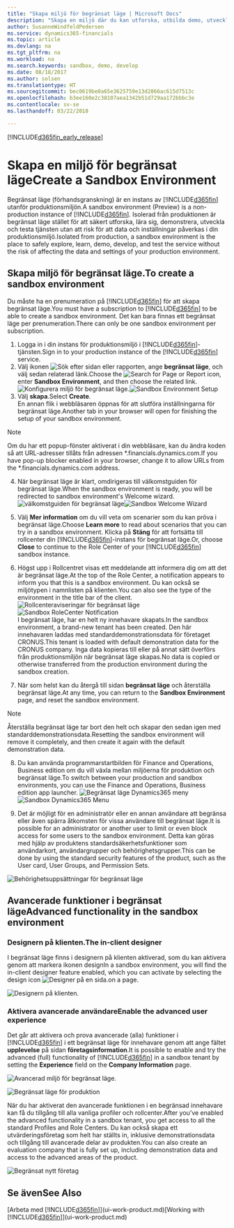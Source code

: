```yaml
---
title: "Skapa miljö för begränsat läge | Microsoft Docs"
description: "Skapa en miljö där du kan utforska, utbilda demo, utveckla och prova."
author: SusanneWindfeldPedersen
ms.service: dynamics365-financials
ms.topic: article
ms.devlang: na
ms.tgt_pltfrm: na
ms.workload: na
ms.search.keywords: sandbox, demo, develop
ms.date: 08/18/2017
ms.author: solsen
ms.translationtype: HT
ms.sourcegitcommit: bec0619be0a65e3625759e13d2866ac615d7513c
ms.openlocfilehash: b3ee160e2c38107aea1342b51d729aa172bbbc3e
ms.contentlocale: sv-se
ms.lasthandoff: 03/22/2018

---
```

[!INCLUDE[d365fin_early_release](includes/d365fin_early_release.md.md)]

# <a name="create-a-sandbox-environment"></a><span data-ttu-id="20c15-103">Skapa en miljö för begränsat läge</span><span class="sxs-lookup"><span data-stu-id="20c15-103">Create a Sandbox Environment</span></span>
<span data-ttu-id="20c15-104">Begränsat läge (förhandsgranskning) är en instans av [!INCLUDE[d365fin](includes/d365fin_md.md)] utanför produktionsmiljön.</span><span class="sxs-lookup"><span data-stu-id="20c15-104">A sandbox environment (Preview) is a non-production instance of [!INCLUDE[d365fin](includes/d365fin_md.md)].</span></span> <span data-ttu-id="20c15-105">Isolerad från produktionen är begränsat läge stället för att säkert utforska, lära sig, demonstrera, utveckla och testa tjänsten utan att risk för att data och inställningar påverkas i din produktionsmiljö.</span><span class="sxs-lookup"><span data-stu-id="20c15-105">Isolated from production, a sandbox environment is the place to safely explore, learn, demo, develop, and test the service without the risk of affecting the data and settings of your production environment.</span></span>

## <a name="to-create-a-sandbox-environment"></a><span data-ttu-id="20c15-106">Skapa miljö för begränsat läge.</span><span class="sxs-lookup"><span data-stu-id="20c15-106">To create a sandbox environment</span></span>
<span data-ttu-id="20c15-107">Du måste ha en prenumeration på [!INCLUDE[d365fin](includes/d365fin_md.md)] för att skapa begränsat läge.</span><span class="sxs-lookup"><span data-stu-id="20c15-107">You must have a subscription to [!INCLUDE[d365fin](includes/d365fin_md.md)] to be able to create a sandbox environment.</span></span> <span data-ttu-id="20c15-108">Det kan bara finnas ett begränsat läge per prenumeration.</span><span class="sxs-lookup"><span data-stu-id="20c15-108">There can only be one sandbox environment per subscription.</span></span>

1. <span data-ttu-id="20c15-109">Logga in i din instans för produktionsmiljö i [!INCLUDE[d365fin](includes/d365fin_md.md)]-tjänsten.</span><span class="sxs-lookup"><span data-stu-id="20c15-109">Sign in to your production instance of the [!INCLUDE[d365fin](includes/d365fin_md.md)] service.</span></span>
2. <span data-ttu-id="20c15-110">Välj ikonen ![Sök efter sidan eller rapporten](media/ui-search/search_small.png "ikonen Sök efter sidan eller rapporten"), ange **begränsat läge**, och välj sedan relaterad länk.</span><span class="sxs-lookup"><span data-stu-id="20c15-110">Choose the ![Search for Page or Report](media/ui-search/search_small.png "Search for Page or Report icon") icon, enter **Sandbox Environment**, and then choose the related link.</span></span>
<span data-ttu-id="20c15-111">![Konfigurera miljö för begränsat läge.](./media/across-sandbox/sandbox-environment-setup.png)</span><span class="sxs-lookup"><span data-stu-id="20c15-111">![Sandbox Environment Setup](./media/across-sandbox/sandbox-environment-setup.png)</span></span>
3. <span data-ttu-id="20c15-112">Välj **skapa**.</span><span class="sxs-lookup"><span data-stu-id="20c15-112">Select **Create**.</span></span>  
  <span data-ttu-id="20c15-113">En annan flik i webbläsaren öppnas för att slutföra inställningarna för begränsat läge.</span><span class="sxs-lookup"><span data-stu-id="20c15-113">Another tab in your browser will open for finishing the setup of your sandbox environment.</span></span>
> [!NOTE]  
>  <span data-ttu-id="20c15-114">Om du har ett popup-fönster aktiverat i din webbläsare, kan du ändra koden så att URL-adresser tillåts från adressen \*.financials.dynamics.com.</span><span class="sxs-lookup"><span data-stu-id="20c15-114">If you have pop-up blocker enabled in your browser, change it to allow URLs from the \*.financials.dynamics.com address.</span></span>   

4. <span data-ttu-id="20c15-115">När begränsat läge är klart, omdirigeras till välkomstguiden för begränsat läge.</span><span class="sxs-lookup"><span data-stu-id="20c15-115">When the sandbox environment is ready, you will be redirected to sandbox environment's Welcome wizard.</span></span>
<span data-ttu-id="20c15-116">![välkomstguiden för begränsat läge](./media/across-sandbox/sandbox-wizard.png)</span><span class="sxs-lookup"><span data-stu-id="20c15-116">![Sandbox Welcome Wizard](./media/across-sandbox/sandbox-wizard.png)</span></span>

5. <span data-ttu-id="20c15-117">Välj **Mer information** om du vill veta om scenarier som du kan pröva i begränsat läge.</span><span class="sxs-lookup"><span data-stu-id="20c15-117">Choose **Learn more** to read about scenarios that you can try in a sandbox environment.</span></span> <span data-ttu-id="20c15-118">Klicka på **Stäng** för att fortsätta till rollcenter din [!INCLUDE[d365fin](includes/d365fin_md.md)]-instans för begränsat läge.</span><span class="sxs-lookup"><span data-stu-id="20c15-118">Or, choose **Close** to continue to the Role Center of your [!INCLUDE[d365fin](includes/d365fin_md.md)] sandbox instance.</span></span>
6. <span data-ttu-id="20c15-119">Högst upp i Rollcentret visas ett meddelande att informera dig om att det är begränsat läge.</span><span class="sxs-lookup"><span data-stu-id="20c15-119">At the top of the Role Center, a notification appears to inform you that this is a sandbox environment.</span></span> <span data-ttu-id="20c15-120">Du kan också se miljötypen i namnlisten på klienten.</span><span class="sxs-lookup"><span data-stu-id="20c15-120">You can also see the type of the environment in the title bar of the client.</span></span>
<span data-ttu-id="20c15-121">![Rollcenteraviseringar för begränsat läge](./media/across-sandbox/sandbox-rolecenter-notification.png)</span><span class="sxs-lookup"><span data-stu-id="20c15-121">![Sandbox RoleCenter Notification](./media/across-sandbox/sandbox-rolecenter-notification.png)</span></span>  
<span data-ttu-id="20c15-122">I begränsat läge, har en helt ny innehavare skapats.</span><span class="sxs-lookup"><span data-stu-id="20c15-122">In the sandbox environment, a brand-new tenant has been created.</span></span> <span data-ttu-id="20c15-123">Den här innehavaren laddas med standarddemonstrationsdata för företaget CRONUS.</span><span class="sxs-lookup"><span data-stu-id="20c15-123">This tenant is loaded with default demonstration data for the CRONUS company.</span></span> <span data-ttu-id="20c15-124">Inga data kopieras till eller på annat sätt överförs från produktionsmiljön när begränsat läge skapas.</span><span class="sxs-lookup"><span data-stu-id="20c15-124">No data is copied or otherwise transferred from the production environment during the sandbox creation.</span></span>
7.  <span data-ttu-id="20c15-125">När som helst kan du återgå till sidan **begränsat läge** och återställa begränsat läge.</span><span class="sxs-lookup"><span data-stu-id="20c15-125">At any time, you can return to the **Sandbox Environment** page, and reset the sandbox environment.</span></span>
> [!NOTE]  
>  <span data-ttu-id="20c15-126">Återställa begränsat läge tar bort den helt och skapar den sedan igen med standarddemonstrationsdata.</span><span class="sxs-lookup"><span data-stu-id="20c15-126">Resetting the sandbox environment will remove it completely, and then create it again with the default demonstration data.</span></span>  

8.  <span data-ttu-id="20c15-127">Du kan använda programmarstartbilden för Finance and Operations, Business edition om du vill växla mellan miljöerna för produktion och begränsat läge.</span><span class="sxs-lookup"><span data-stu-id="20c15-127">To switch between your production and sandbox environments, you can use the Finance and Operations, Business edition app launcher.</span></span>
<span data-ttu-id="20c15-128">![Begränsat läge Dynamics365 meny](./media/across-sandbox/sandbox-dynamics365-menu.png)</span><span class="sxs-lookup"><span data-stu-id="20c15-128">![Sandbox Dynamics365 Menu](./media/across-sandbox/sandbox-dynamics365-menu.png)</span></span>

9.  <span data-ttu-id="20c15-129">Det är möjligt för en administratör eller en annan användare att begränsa eller även spärra åtkomsten för vissa användare till begränsat läge.</span><span class="sxs-lookup"><span data-stu-id="20c15-129">It is possible for an administrator or another user to limit or even block access for some users to the sandbox environment.</span></span> <span data-ttu-id="20c15-130">Detta kan göras med hjälp av produktens standardsäkerhetsfunktioner som användarkort, användargrupper och behörighetsgrupper.</span><span class="sxs-lookup"><span data-stu-id="20c15-130">This can be done by using the standard security features of the product, such as the User card, User Groups, and Permission Sets.</span></span>

![Behörighetsuppsättningar för begränsat läge](./media/across-sandbox/sandbox-permission-sets.png)

## <a name="advanced-functionality-in-the-sandbox-environment"></a><span data-ttu-id="20c15-132">Avancerade funktioner i begränsat läge</span><span class="sxs-lookup"><span data-stu-id="20c15-132">Advanced functionality in the sandbox environment</span></span>
### <a name="the-in-client-designer"></a><span data-ttu-id="20c15-133">Designern på klienten.</span><span class="sxs-lookup"><span data-stu-id="20c15-133">The in-client designer</span></span>
<span data-ttu-id="20c15-134">I begränsat läge finns i designern på klienten aktiverad, som du kan aktivera genom att markera ikonen design</span><span class="sxs-lookup"><span data-stu-id="20c15-134">In a sandbox environment, you will find the in-client designer feature enabled, which you can activate by selecting the design icon</span></span> ![Designer](./media/across-sandbox/sandbox-inclient-design-icon.png) <span data-ttu-id="20c15-136">på en sida.</span><span class="sxs-lookup"><span data-stu-id="20c15-136">on a page.</span></span>

![Designern på klienten.](./media/across-sandbox/sandbox-inclient-designer.png)

### <a name="enable-the-advanced-user-experience"></a><span data-ttu-id="20c15-138">Aktivera avancerade användare</span><span class="sxs-lookup"><span data-stu-id="20c15-138">Enable the advanced user experience</span></span>
<span data-ttu-id="20c15-139">Det går att aktivera och prova avancerade (alla) funktioner i [!INCLUDE[d365fin](includes/d365fin_md.md)] i ett begränsat läge för innehavare genom att ange fältet **upplevelse** på sidan **företagsinformation**.</span><span class="sxs-lookup"><span data-stu-id="20c15-139">It is possible to enable and try the advanced (full) functionality of [!INCLUDE[d365fin](includes/d365fin_md.md)] in a sandbox tenant by setting the **Experience** field on the **Company Information** page.</span></span>

![Avancerad miljö för begränsat läge.](./media/across-sandbox/sandbox-advanced.png)

![Begränsat läge för produktion](./media/across-sandbox/sandbox-production.png)

<span data-ttu-id="20c15-142">När du har aktiverat den avancerade funktionen i en begränsad innehavare kan få du tillgång till alla vanliga profiler och rollcenter.</span><span class="sxs-lookup"><span data-stu-id="20c15-142">After you’ve enabled the advanced functionality in a sandbox tenant, you get access to all the standard Profiles and Role Centers.</span></span> <span data-ttu-id="20c15-143">Du kan också skapa ett utvärderingsföretag som helt har ställts in, inklusive demonstrationsdata och tillgång till avancerade delar av produkten.</span><span class="sxs-lookup"><span data-stu-id="20c15-143">You can also create an evaluation company that is fully set up, including demonstration data and access to the advanced areas of the product.</span></span>

![Begränsat nytt företag](./media/across-sandbox/sandbox-newcompany.png)


## <a name="see-also"></a><span data-ttu-id="20c15-145">Se även</span><span class="sxs-lookup"><span data-stu-id="20c15-145">See Also</span></span>
<span data-ttu-id="20c15-146">[Arbeta med [!INCLUDE[d365fin](includes/d365fin_md.md)]](ui-work-product.md)</span><span class="sxs-lookup"><span data-stu-id="20c15-146">[Working with [!INCLUDE[d365fin](includes/d365fin_md.md)]](ui-work-product.md)</span></span>  

